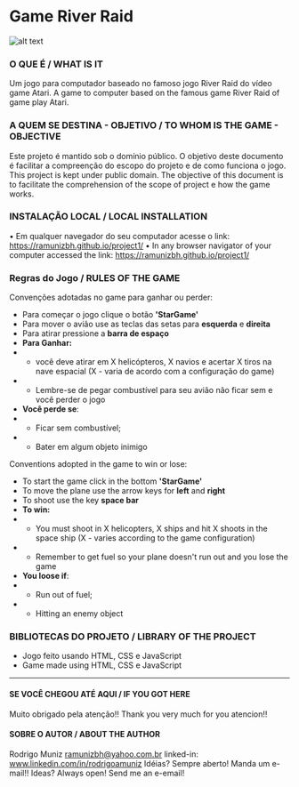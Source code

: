 # Game River Raid
![alt text](https://github.com/ramunizbh/project1/blob/master/src/images/river2.png?raw=true)

### O QUE É / WHAT IS IT
Um jogo para computador baseado no famoso jogo River Raid do vídeo game Atari.
A game to computer based on the famous game River Raid of game play Atari.

### A QUEM SE DESTINA - OBJETIVO / TO WHOM IS THE GAME - OBJECTIVE 
Este projeto é mantido sob o domínio público. O objetivo deste documento é facilitar a compreenção do escopo do projeto e de como funciona o jogo.
This project is kept under public domain. The objective of this document is to facilitate the comprehension of the scope of project e how the game works. 

### INSTALAÇÃO LOCAL / LOCAL INSTALLATION 

• Em qualquer navegador do seu computador acesse o link: https://ramunizbh.github.io/project1/
• In any browser navigator of your computer accessed the link: https://ramunizbh.github.io/project1/

### Regras do Jogo / RULES OF THE GAME
Convenções adotadas no game para ganhar ou perder:
* Para começar o jogo clique o botão **'StarGame'**
* Para mover o avião use as teclas das setas para **esquerda** e **direita**
* Para atirar pressione a **barra de espaço**
* **Para Ganhar:**
* * você deve atirar em X helicópteros, X navios e acertar X tiros na nave espacial (X - varia de acordo com a configuração do game)
* * Lembre-se de pegar combustível para seu avião não ficar sem e você perder o jogo
* **Você perde se**:
* * Ficar sem combustível;
* * Bater em algum objeto inimigo

Conventions adopted in the game to win or lose:
* To start the game click in the bottom **'StarGame'**
* To move the plane use the arrow keys for  **left** and  **right**
* To shoot use the key **space bar**
* **To win:**
* * You must shoot in X helicopters, X ships and hit X shoots in the space ship (X - 
varies according to the game configuration)
* * Remember to get fuel so your plane doesn't run out and you lose the game
* **You loose if**:
* * Run out of fuel;
* * Hitting an enemy object


### BIBLIOTECAS DO PROJETO / LIBRARY OF THE PROJECT

* Jogo feito usando HTML, CSS e JavaScript
* Game made using HTML, CSS e JavaScript


----------------------------

#### SE VOCÊ CHEGOU ATÉ AQUI / IF YOU GOT HERE
Muito obrigado pela atenção!! 
Thank you very much for you atencion!! 

#### SOBRE O AUTOR / ABOUT THE AUTHOR
Rodrigo Muniz
ramunizbh@yahoo.com.br
linked-in: www.linkedin.com/in/rodrigoamuniz
Idéias? Sempre aberto! Manda um e-mail!!
Ideas? Always open! Send me an e-email!